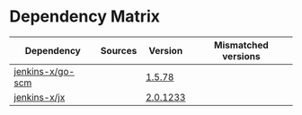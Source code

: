 # Dependency Matrix

Dependency | Sources | Version | Mismatched versions
---------- | ------- | ------- | -------------------
[jenkins-x/go-scm](https://github.com/jenkins-x/go-scm) |  | [1.5.78]() | 
[jenkins-x/jx](https://github.com/jenkins-x/jx) |  | [2.0.1233](https://github.com/jenkins-x/jx/releases/tag/v2.0.1233) | 
